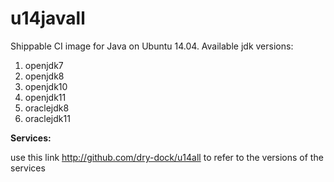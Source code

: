 u14javall
===============

Shippable CI image for Java on Ubuntu 14.04. Available jdk versions:

1. openjdk7
2. openjdk8
3. openjdk10
4. openjdk11
5. oraclejdk8
6. oraclejdk11

**Services:**

use this link http://github.com/dry-dock/u14all to refer to the versions of the services
